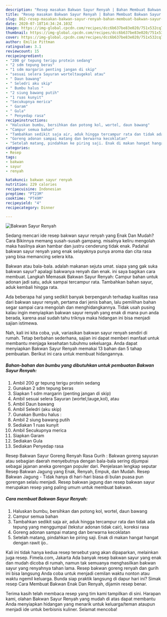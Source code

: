 ```yaml
---
description: "Resep masakan Bakwan Sayur Renyah | Bahan Membuat Bakwan Sayur Renyah Yang Lezat Sekali"
title: "Resep masakan Bakwan Sayur Renyah | Bahan Membuat Bakwan Sayur Renyah Yang Lezat Sekali"
slug: 862-resep-masakan-bakwan-sayur-renyah-bahan-membuat-bakwan-sayur-renyah-yang-lezat-sekali
date: 2020-07-18T14:34:24.103Z
image: https://img-global.cpcdn.com/recipes/dcc6b637be83e020/751x532cq70/bakwan-sayur-renyah-foto-resep-utama.jpg
thumbnail: https://img-global.cpcdn.com/recipes/dcc6b637be83e020/751x532cq70/bakwan-sayur-renyah-foto-resep-utama.jpg
cover: https://img-global.cpcdn.com/recipes/dcc6b637be83e020/751x532cq70/bakwan-sayur-renyah-foto-resep-utama.jpg
author: Emilie Pittman
ratingvalue: 3.1
reviewcount: 15
recipeingredient:
- "200 gr tepung terigu protein sedang"
- "2 sdm tepung beras"
- "1 sdm margarin penting jangan di skip"
- "sesuai selera Sayuran worteltaugekol atau"
- " Daun bawang"
- " Seledri aku skip"
- " Bumbu halus "
- "2 siung bawang putih"
- "1 ruas kunyit"
- "Secukupnya merica"
- " Garam"
- " Gula"
- " Penyedap rasa"
recipeinstructions:
- "Haluskan bumbu, bersihkan dan potong kol, wortel, daun bawang"
- "Campur semua bahan"
- "Tambahkan sedikit saja air, aduk hingga tercampur rata dan tidak ada tepung yang menggumpal (tekstur adonan tidak cair), koreksi rasa"
- "Goreng adonan sampai matang dan berwarna kecoklatan"
- "Setelah matang, pindahkan ke piring saji. Enak di makan hangat hangat dengan rawit ijo.."
categories:
- Resep
tags:
- bakwan
- sayur
- renyah

katakunci: bakwan sayur renyah 
nutrition: 229 calories
recipecuisine: Indonesian
preptime: "PT23M"
cooktime: "PT49M"
recipeyield: "4"
recipecategory: Dinner

---
```



![Bakwan Sayur Renyah](https://img-global.cpcdn.com/recipes/dcc6b637be83e020/751x532cq70/bakwan-sayur-renyah-foto-resep-utama.jpg)

Sedang mencari ide resep bakwan sayur renyah yang Enak Dan Mudah? Cara Bikinnya memang susah-susah gampang. misalnya keliru mengolah maka hasilnya akan hambar dan justru cenderung tidak enak. Padahal bakwan sayur renyah yang enak selayaknya punya aroma dan cita rasa yang bisa memancing selera kita.

Bakwan atau bala-bala. adalah makanan sejuta umat. siapa yang gak suka bakwan sayur? apalagi bakwanya renyah dan enak. ini saya bagikan cara membuat. Langkah Memasak Bakwan Sayur Renyah: Campur bahan untuk adonan jadi satu, aduk sampai tercampur rata. Tambahkan bahan sayur, aduk kembali hingga rata.

Ada beberapa hal yang sedikit banyak berpengaruh terhadap kualitas rasa dari bakwan sayur renyah, pertama dari jenis bahan, lalu pemilihan bahan segar sampai cara mengolah dan menghidangkannya. Tidak usah pusing kalau ingin menyiapkan bakwan sayur renyah yang enak di mana pun anda berada, karena asal sudah tahu triknya maka hidangan ini bisa menjadi sajian istimewa.


Nah, kali ini kita coba, yuk, variasikan bakwan sayur renyah sendiri di rumah. Tetap berbahan sederhana, sajian ini dapat memberi manfaat untuk membantu menjaga kesehatan tubuhmu sekeluarga. Anda dapat menyiapkan Bakwan Sayur Renyah memakai 13 bahan dan 5 tahap pembuatan. Berikut ini cara untuk membuat hidangannya.

<!--inarticleads1-->

##### Bahan-bahan dan bumbu yang dibutuhkan untuk pembuatan Bakwan Sayur Renyah:

1. Ambil 200 gr tepung terigu protein sedang
1. Gunakan 2 sdm tepung beras
1. Siapkan 1 sdm margarin (penting jangan di skip)
1. Ambil sesuai selera Sayuran (wortel,tauge,kol), atau
1. Ambil  Daun bawang
1. Ambil  Seledri (aku skip)
1. Gunakan  Bumbu halus :
1. Ambil 2 siung bawang putih
1. Sediakan 1 ruas kunyit
1. Ambil Secukupnya merica
1. Siapkan  Garam
1. Sediakan  Gula
1. Sediakan  Penyedap rasa


Resep Bakwan Sayur Goreng Renyah Rasa Gurih : Bakwan goreng sayuran atau sebagian daerah menyebutnya dengan bala-bala sering dijumpai sebagai jajanan aneka gorengan populer dari. Penjelasan lengkap seputar Resep Bakwan Jagung yang Enak, Renyah, Empuk, dan Mudah. Resep Bakwan Jagung - Tidak hanya di hari-hari biasa di bulan puasa pun gorengan selalu menjadi. Resep bakwan jagung dan resep bakwan sayur merupakan resep yang paling umum untuk membuat bakwan. 

<!--inarticleads2-->

##### Cara membuat Bakwan Sayur Renyah:

1. Haluskan bumbu, bersihkan dan potong kol, wortel, daun bawang
1. Campur semua bahan
1. Tambahkan sedikit saja air, aduk hingga tercampur rata dan tidak ada tepung yang menggumpal (tekstur adonan tidak cair), koreksi rasa
1. Goreng adonan sampai matang dan berwarna kecoklatan
1. Setelah matang, pindahkan ke piring saji. Enak di makan hangat hangat dengan rawit ijo..


Kali ini tidak hanya kedua resep tersebut yang akan dipaparkan, melainkan juga resep. Fimela.com, Jakarta Ada banyak resep bakwan sayur yang enak dan mudah dicoba di rumah, namun tak semuanya menghasilkan bakwan sayur yang renyahnya tahan lama. Resep bakwan goreng renyah dan gurih ini bisa langsung Anda coba untuk menjadi cemilan waktu nonton atau waktu ngemil keluarga. Bunda siap praktik langsung di dapur hari ini? Simak resep Cara Membuat Bakwan Enak Dan Renyah, dijamin resep benar. 

Terima kasih telah membaca resep yang tim kami tampilkan di sini. Harapan kami, olahan Bakwan Sayur Renyah yang mudah di atas dapat membantu Anda menyiapkan hidangan yang menarik untuk keluarga/teman ataupun menjadi ide untuk berbisnis kuliner. Selamat mencoba!
